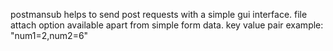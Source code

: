 postmansub 
    helps to send post requests with a simple gui interface.
    file attach option available apart from simple form data.
    key value pair example: "num1=2,num2=6"